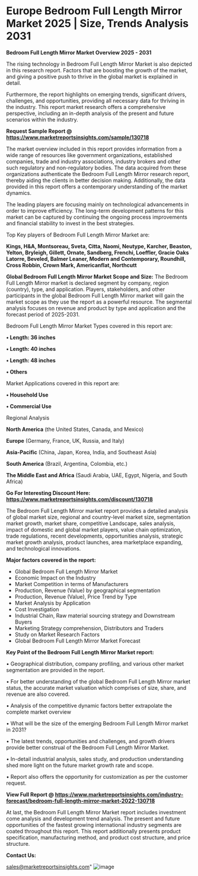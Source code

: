 # Europe Bedroom Full Length Mirror Market 2025 | Size, Trends Analysis 2031

<Strong> Bedroom Full Length Mirror Market Overview 2025 - 2031</strong>

The rising technology in Bedroom Full Length Mirror Market is also depicted in this research report. Factors that are boosting the growth of the market, and giving a positive push to thrive in the global market is explained in detail.

Furthermore, the report highlights on emerging trends, significant drivers, challenges, and opportunities, providing all necessary data for thriving in the industry. This report market research offers a comprehensive perspective, including an in-depth analysis of the present and future scenarios within the industry.

<strong>Request Sample Report @ <a href=https://www.marketreportsinsights.com/sample/130718>https://www.marketreportsinsights.com/sample/130718</a></strong>

The market overview included in this report provides information from a wide range of resources like government organizations, established companies, trade and industry associations, industry brokers and other such regulatory and non-regulatory bodies. The data acquired from these organizations authenticate the Bedroom Full Length Mirror research report, thereby aiding the clients in better decision making. Additionally, the data provided in this report offers a contemporary understanding of the market dynamics.

The leading players are focusing mainly on technological advancements in order to improve efficiency. The long-term development patterns for this market can be captured by continuing the ongoing process improvements and financial stability to invest in the best strategies.

Top Key players of Bedroom Full Length Mirror Market are:

<strong>Kings, H&A, Montsoreau, Sveta, Citta, Naomi, Neutype, Karcher, Beaston, Yelton, Bryleigh, Gillett, Ornate, Sandberg, Frenchi, Loeffler, Gracie Oaks Latorre, Beveled, Balmer Leaner, Modern and Contemporary, Roundhill, Cross Robbin, Crown Mark, Americanflat, Northcutt</strong>

<strong><b>Global Bedroom Full Length Mirror Market Scope and Size:</b></strong>
The Bedroom Full Length Mirror market is declared segment by company, region (country), type, and application. Players, stakeholders, and other participants in the global Bedroom Full Length Mirror market will gain the market scope as they use the report as a powerful resource. The segmental analysis focuses on revenue and product by type and application and the forecast period of 2025-2031.

Bedroom Full Length Mirror Market Types covered in this report are:

<strong>• Length: 36 inches

• Length: 40 inches

• Length: 48 inches

• Others</strong>

Market Applications covered in this report are:

<strong>• Household Use

• Commercial Use</strong> 

Regional Analysis

<strong>North America</strong> (the United States, Canada, and Mexico)

<strong>Europe</strong> (Germany, France, UK, Russia, and Italy)

<strong>Asia-Pacific</strong> (China, Japan, Korea, India, and Southeast Asia)

<strong>South America</strong> (Brazil, Argentina, Colombia, etc.)

<strong>The Middle East and Africa</strong> (Saudi Arabia, UAE, Egypt, Nigeria, and South Africa)

<strong>Go For Interesting Discount Here: <a href=https://www.marketreportsinsights.com/discount/130718>https://www.marketreportsinsights.com/discount/130718</a></strong>

The Bedroom Full Length Mirror market report provides a detailed analysis of global market size, regional and country-level market size, segmentation market growth, market share, competitive Landscape, sales analysis, impact of domestic and global market players, value chain optimization, trade regulations, recent developments, opportunities analysis, strategic market growth analysis, product launches, area marketplace expanding, and technological innovations.

<strong><b>Major factors covered in the report:</b></strong>
<ul>
  <li>Global Bedroom Full Length Mirror Market </li>
  <li>Economic Impact on the Industry</li>
  <li>Market Competition in terms of Manufacturers</li>
  <li>Production, Revenue (Value) by geographical segmentation</li>
  <li>Production, Revenue (Value), Price Trend by Type</li>
  <li>Market Analysis by Application</li>
  <li>Cost Investigation</li>
  <li>Industrial Chain, Raw material sourcing strategy and Downstream Buyers</li>
  <li>Marketing Strategy comprehension, Distributors and Traders</li>
  <li>Study on Market Research Factors</li>
  <li>Global Bedroom Full Length Mirror Market Forecast</li>
</ul>

<strong><b>Key Point of the Bedroom Full Length Mirror Market report:</b></strong>

• Geographical distribution, company profiling, and various other market segmentation are provided in the report.

• For better understanding of the global Bedroom Full Length Mirror market status, the accurate market valuation which comprises of size, share, and revenue are also covered.

• Analysis of the competitive dynamic factors better extrapolate the complete market overview

• What will be the size of the emerging Bedroom Full Length Mirror market in 2031?

• The latest trends, opportunities and challenges, and growth drivers provide better construal of the Bedroom Full Length Mirror Market.

• In-detail industrial analysis, sales study, and production understanding shed more light on the future market growth rate and scope.

• Report also offers the opportunity for customization as per the customer request.

<strong><b>View Full Report @ <a href=https://www.marketreportsinsights.com/industry-forecast/bedroom-full-length-mirror-market-2022-130718>https://www.marketreportsinsights.com/industry-forecast/bedroom-full-length-mirror-market-2022-130718</a></b></strong>


At last, the Bedroom Full Length Mirror Market report includes investment come analysis and development trend analysis. The present and future opportunities of the fastest growing international industry segments are coated throughout this report. This report additionally presents product specification, manufacturing method, and product cost structure, and price structure.

<strong>Contact Us:</strong>

sales@marketreportsinsights.com"
![image](https://github.com/user-attachments/assets/faecc61e-ff6a-4835-b21b-e0e40c878b20)
